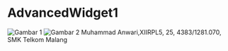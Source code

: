 # AdvancedWidget1
![Gambar 1](http://imageshack.com/a/img922/2797/bxjXAC.jpg)
![Gambar 2](http://imageshack.com/a/img924/4128/rtE4lS.jpg)
Muhammad Anwari,XIIRPL5, 25, 4383/1281.070, SMK Telkom Malang
